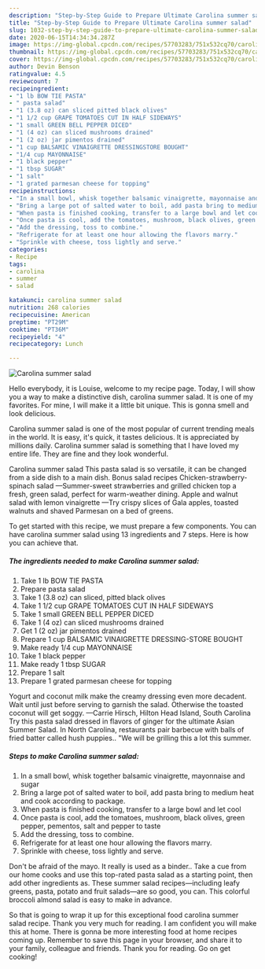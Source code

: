 ```yaml
---
description: "Step-by-Step Guide to Prepare Ultimate Carolina summer salad"
title: "Step-by-Step Guide to Prepare Ultimate Carolina summer salad"
slug: 1032-step-by-step-guide-to-prepare-ultimate-carolina-summer-salad
date: 2020-06-15T14:34:34.287Z
image: https://img-global.cpcdn.com/recipes/57703283/751x532cq70/carolina-summer-salad-recipe-main-photo.jpg
thumbnail: https://img-global.cpcdn.com/recipes/57703283/751x532cq70/carolina-summer-salad-recipe-main-photo.jpg
cover: https://img-global.cpcdn.com/recipes/57703283/751x532cq70/carolina-summer-salad-recipe-main-photo.jpg
author: Devin Benson
ratingvalue: 4.5
reviewcount: 7
recipeingredient:
- "1 lb BOW TIE PASTA"
- " pasta salad"
- "1 (3.8 oz) can sliced pitted black olives"
- "1 1/2 cup GRAPE TOMATOES CUT IN HALF SIDEWAYS"
- "1 small GREEN BELL PEPPER DICED"
- "1 (4 oz) can sliced mushrooms drained"
- "1 (2 oz) jar pimentos drained"
- "1 cup BALSAMIC VINAIGRETTE DRESSINGSTORE BOUGHT"
- "1/4 cup MAYONNAISE"
- "1 black pepper"
- "1 tbsp SUGAR"
- "1 salt"
- "1 grated parmesan cheese for topping"
recipeinstructions:
- "In a small bowl, whisk together balsamic vinaigrette, mayonnaise and sugar"
- "Bring a large pot of salted water to boil, add pasta bring to medium heat and cook according to package."
- "When pasta is finished cooking, transfer to a large bowl and let cool"
- "Once pasta is cool, add the tomatoes, mushroom, black olives, green pepper, pementos, salt and pepper to taste"
- "Add the dressing, toss to combine."
- "Refrigerate for at least one hour allowing the flavors marry."
- "Sprinkle with cheese, toss lightly and serve."
categories:
- Recipe
tags:
- carolina
- summer
- salad

katakunci: carolina summer salad 
nutrition: 268 calories
recipecuisine: American
preptime: "PT29M"
cooktime: "PT36M"
recipeyield: "4"
recipecategory: Lunch

---
```



![Carolina summer salad](https://img-global.cpcdn.com/recipes/57703283/751x532cq70/carolina-summer-salad-recipe-main-photo.jpg)

Hello everybody, it is Louise, welcome to my recipe page. Today, I will show you a way to make a distinctive dish, carolina summer salad. It is one of my favorites. For mine, I will make it a little bit unique. This is gonna smell and look delicious.

Carolina summer salad is one of the most popular of current trending meals in the world. It is easy, it's quick, it tastes delicious. It is appreciated by millions daily. Carolina summer salad is something that I have loved my entire life. They are fine and they look wonderful.

Carolina summer salad This pasta salad is so versatile, it can be changed from a side dish to a main dish. Bonus salad recipes Chicken-strawberry-spinach salad —Summer-sweet strawberries and grilled chicken top a fresh, green salad, perfect for warm-weather dining. Apple and walnut salad with lemon vinaigrette —Try crispy slices of Gala apples, toasted walnuts and shaved Parmesan on a bed of greens.


To get started with this recipe, we must prepare a few components. You can have carolina summer salad using 13 ingredients and 7 steps. Here is how you can achieve that.

<!--inarticleads1-->

##### The ingredients needed to make Carolina summer salad:

1. Take 1 lb BOW TIE PASTA
1. Prepare  pasta salad
1. Take 1 (3.8 oz) can sliced, pitted black olives
1. Take 1 1/2 cup GRAPE TOMATOES CUT IN HALF SIDEWAYS
1. Take 1 small GREEN BELL PEPPER DICED
1. Take 1 (4 oz) can sliced mushrooms drained
1. Get 1 (2 oz) jar pimentos drained
1. Prepare 1 cup BALSAMIC VINAIGRETTE DRESSING-STORE BOUGHT
1. Make ready 1/4 cup MAYONNAISE
1. Take 1 black pepper
1. Make ready 1 tbsp SUGAR
1. Prepare 1 salt
1. Prepare 1 grated parmesan cheese for topping


Yogurt and coconut milk make the creamy dressing even more decadent. Wait until just before serving to garnish the salad. Otherwise the toasted coconut will get soggy. —Carrie Hirsch, Hilton Head Island, South Carolina Try this pasta salad dressed in flavors of ginger for the ultimate Asian Summer Salad. In North Carolina, restaurants pair barbecue with balls of fried batter called hush puppies.. &#34;We will be grilling this a lot this summer. 

<!--inarticleads2-->

##### Steps to make Carolina summer salad:

1. In a small bowl, whisk together balsamic vinaigrette, mayonnaise and sugar
1. Bring a large pot of salted water to boil, add pasta bring to medium heat and cook according to package.
1. When pasta is finished cooking, transfer to a large bowl and let cool
1. Once pasta is cool, add the tomatoes, mushroom, black olives, green pepper, pementos, salt and pepper to taste
1. Add the dressing, toss to combine.
1. Refrigerate for at least one hour allowing the flavors marry.
1. Sprinkle with cheese, toss lightly and serve.


Don&#39;t be afraid of the mayo. It really is used as a binder.. Take a cue from our home cooks and use this top-rated pasta salad as a starting point, then add other ingredients as. These summer salad recipes—including leafy greens, pasta, potato and fruit salads—are so good, you can. This colorful broccoli almond salad is easy to make in advance. 

So that is going to wrap it up for this exceptional food carolina summer salad recipe. Thank you very much for reading. I am confident you will make this at home. There is gonna be more interesting food at home recipes coming up. Remember to save this page in your browser, and share it to your family, colleague and friends. Thank you for reading. Go on get cooking!
